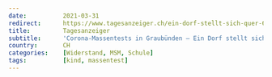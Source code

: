 ```yaml
---
date:          2021-03-31
redirect:      https://www.tagesanzeiger.ch/ein-dorf-stellt-sich-quer-619339819398
title:         Tagesanzeiger
subtitle:      'Corona-Massentests in Graubünden – Ein Dorf stellt sich quer'
country:       CH
categories:    [Widerstand, MSM, Schule]
tags:          [kind, massentest]
---
```

